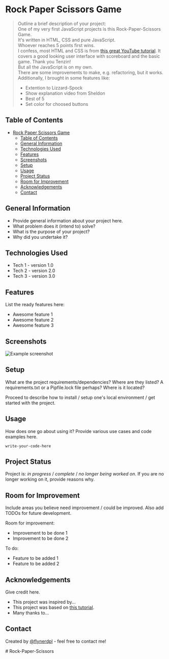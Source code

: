 <link rel="stylesheet" href="markdown.css">

# Rock Paper Scissors Game
> <r>Outline a brief description of your project:</r>  
> One of my very first JavaScript projects is this Rock-Paper-Scissors Game.  
> It's written in HTML, CSS and pure JavaScript.  
> Whoever reaches 5 points first wins.  
> I confess, most HTML and CSS is from [this great YouTube tutorial](https://www.youtube.com/watch?v=jaVNP3nIAv0). It covers a good looking user interface with scoreboard and the basic game. Thank you Tenzin!  
> But all the JavaScript is on my own.  
> There are some improvements to make, e.g. refactoring, but it works.  
> Additionally, I brought in some features like:
> - Extention to Lizzard-Spock
> - Show explanation video from Sheldon
> - Best of 5
> - Set color for choosed buttons
<!-- > Live demo [_here_](https://www.example.com). --> <!-- If you have the project hosted somewhere, include the link here. -->

## Table of Contents
- [Rock Paper Scissors Game](#rock-paper-scissors-game)
  - [Table of Contents](#table-of-contents)
  - [General Information](#general-information)
  - [Technologies Used](#technologies-used)
  - [Features](#features)
  - [Screenshots](#screenshots)
  - [Setup](#setup)
  - [Usage](#usage)
  - [Project Status](#project-status)
  - [Room for Improvement](#room-for-improvement)
  - [Acknowledgements](#acknowledgements)
  - [Contact](#contact)
<!-- * [License](#license) -->


## General Information
- Provide general information about your project here.
- What problem does it (intend to) solve?
- What is the purpose of your project?
- Why did you undertake it?
<!-- You don't have to answer all the questions - just the ones relevant to your project. -->


## Technologies Used
- Tech 1 - version 1.0
- Tech 2 - version 2.0
- Tech 3 - version 3.0


## Features
List the ready features here:
- Awesome feature 1
- Awesome feature 2
- Awesome feature 3

## Screenshots
![Example screenshot](./img/readme.png)
<!-- If you have screenshots you'd like to share, include them here. -->


## Setup
What are the project requirements/dependencies? Where are they listed? A requirements.txt or a Pipfile.lock file perhaps? Where is it located?

Proceed to describe how to install / setup one's local environment / get started with the project.


## Usage
How does one go about using it?
Provide various use cases and code examples here.

`write-your-code-here`


## Project Status
Project is: _in progress_ / _complete_ / _no longer being worked on_. If you are no longer working on it, provide reasons why.


## Room for Improvement
Include areas you believe need improvement / could be improved. Also add TODOs for future development.

Room for improvement:
- Improvement to be done 1
- Improvement to be done 2

To do:
- Feature to be added 1
- Feature to be added 2


## Acknowledgements
Give credit here.
- This project was inspired by...
- This project was based on [this tutorial](https://www.example.com).
- Many thanks to...


## Contact
Created by [@flynerdpl](https://www.flynerd.pl/) - feel free to contact me!


<!-- Optional -->
<!-- ## License -->
<!-- This project is open source and available under the [... License](). -->

<!-- You don't have to include all sections - just the one's relevant to your project -->#   R o c k - P a p e r - S c i s s o r s  
 